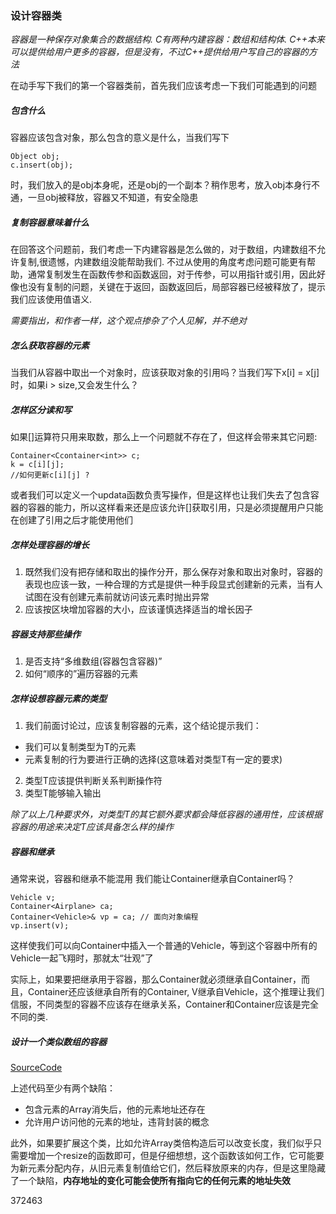 
### 设计容器类

*容器是一种保存对象集合的数据结构. C有两种内建容器：数组和结构体. C++本来可以提供给用户更多的容器，但是没有，不过C++提供给用户写自己的容器的方法*

在动手写下我们的第一个容器类前，首先我们应该考虑一下我们可能遇到的问题

##### **包含什么**

容器应该包含对象，那么包含的意义是什么，当我们写下
```
Object obj;
c.insert(obj);
```
时，我们放入的是obj本身呢，还是obj的一个副本？稍作思考，放入obj本身行不通，一旦obj被释放，容器又不知道，有安全隐患

##### **复制容器意味着什么**

在回答这个问题前，我们考虑一下内建容器是怎么做的，对于数组，内建数组不允许复制,很遗憾，内建数组没能帮助我们. 不过从使用的角度考虑问题可能更有帮助，通常复制发生在函数传参和函数返回，对于传参，可以用指针或引用，因此好像也没有复制的问题，关键在于返回，函数返回后，局部容器已经被释放了，提示我们应该使用值语义.

*需要指出，和作者一样，这个观点掺杂了个人见解，并不绝对*

##### **怎么获取容器的元素**

当我们从容器中取出一个对象时，应该获取对象的引用吗？当我们写下x[i] = x[j]时，如果i > size,又会发生什么？

##### **怎样区分读和写**

如果[]运算符只用来取数，那么上一个问题就不存在了，但这样会带来其它问题:
```
Container<Ccontainer<int>> c;
k = c[i][j];
//如何更新c[i][j] ?
```
或者我们可以定义一个updata函数负责写操作，但是这样也让我们失去了包含容器的容器的能力，所以这样看来还是应该允许[]获取引用，只是必须提醒用户只能在创建了引用之后才能使用他们

##### **怎样处理容器的增长**

1. 既然我们没有把存储和取出的操作分开，那么保存对象和取出对象时，容器的表现也应该一致，一种合理的方式是提供一种手段显式创建新的元素，当有人试图在没有创建元素前就访问该元素时抛出异常
2. 应该按区块增加容器的大小，应该谨慎选择适当的增长因子

##### **容器支持那些操作**

1. 是否支持“多维数组(容器包含容器)”
2. 如何“顺序的”遍历容器的元素

##### **怎样设想容器元素的类型**

1. 我们前面讨论过，应该复制容器的元素，这个结论提示我们：
- 我们可以复制类型为T的元素
- 元素复制的行为要进行正确的选择(这意味着对类型T有一定的要求)

2. 类型T应该提供判断关系判断操作符
3. 类型T能够输入输出

*除了以上几种要求外，对类型T的其它额外要求都会降低容器的通用性，应该根据容器的用途来决定T应该具备怎么样的操作*

##### **容器和继承**

通常来说，容器和继承不能混用
我们能让Container<Airplane>继承自Container<Vehicle>吗？
```
Vehicle v;
Container<Airplane> ca;
Container<Vehicle>& vp = ca; // 面向对象编程
vp.insert(v);
```
这样使我们可以向Container<Airplane>中插入一个普通的Vehicle，等到这个容器中所有的Vehicle一起飞翔时，那就太“壮观”了

实际上，如果要把继承用于容器，那么Container<Vehicle>就必须继承自Container<Airplane>，而且，Container<Vehicle>还应该继承自所有的Container<V>, V继承自Vehicle，这个推理让我们信服，不同类型的容器不应该存在继承关系，Container<Airplane>和Container<Vehicle>应该是完全不同的类.

##### **设计一个类似数组的容器**

[SourceCode](./Code/chapter_12_Array.cpp)

上述代码至少有两个缺陷：

- 包含元素的Array消失后，他的元素地址还存在
- 允许用户访问他的元素的地址，违背封装的概念

此外，如果要扩展这个类，比如允许Array类倍构造后可以改变长度，我们似乎只需要增加一个resize的函数即可，但是仔细想想，这个函数该如何工作，它可能要为新元素分配内存，从旧元素复制值给它们，然后释放原来的内存，但是这里隐藏了一个缺陷，**内存地址的变化可能会使所有指向它的任何元素的地址失效**

372463
